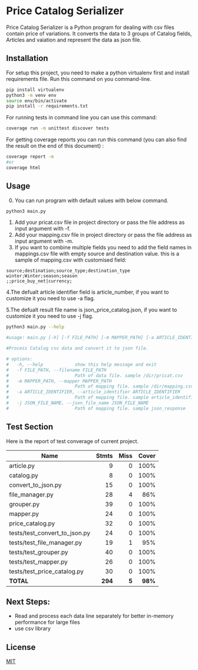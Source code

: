 # Price Catalog Serializer

Price Catalog Serializer is a Python program for dealing with csv files contain price of variations. It converts the data to 3 groups of Catalog fields, Articles and vaiation and represent the data as json file.

## Installation

For setup this project, you need to make a python virtualenv first and install requirements file. Run this command on you command-line.

```bash
pip install virtualenv
python3 -m venv env
source env/bin/activate
pip install -r requirements.txt
```

For running tests in command line you can use this command:

```bash
coverage run -m unittest discover tests
```

For getting coverage reports you can run this command (you can also find the result on the end of this document) :
```bash
coverage report -m
#or
coverage html
```


## Usage

0. You can run program with default values with below command.

```bash
python3 main.py
```

1. Add your pricat.csv file in project directory or pass the file address as input argument with -f.
2. Add your mapping.csv file in project directory or pass the file address as input argument with -m.
3. If you want to combine multiple fields you need to add the field names in mappings.csv file with empty source and destination value. this is a sample of mapping.csv with customised field:

```
source;destination;source_type;destination_type
winter;Winter;season;season
;;price_buy_net|currency;
```

4.The defualt article identifier field is article_number, if you want to customize it you need to use -a flag.

5.The defualt result file name is json_price_catalog.json, if you want to customize it you need to use -j flag.

```bash
python3 main.py --help

#usage: main.py [-h] [-f FILE_PATH] [-m MAPPER_PATH] [-a ARTICLE_IDENTIFIER]

#Process Catalog csv data and convert it to json file.

# options:
#   -h, --help            show this help message and exit
#   -f FILE_PATH, --filename FILE_PATH
#                         Path of data file. sample /dir/pricat.csv
#   -m MAPPER_PATH, --mapper MAPPER_PATH
#                         Path of mapping file. sample /dir/mapping.csv
#   -a ARTICLE_IDENTIFIER, --article_identifier ARTICLE_IDENTIFIER
#                         Path of mapping file. sample article_identifierpricat.csv
#   -j JSON_FILE_NAME, --json_file_name JSON_FILE_NAME
#                         Path of mapping file. sample json_response
```

## Test Section
Here is the report of test converage of current project.

| Name                             |    Stmts |     Miss |   Cover |
|--------------------------------- | -------: | -------: | ------: |
| article.py                       |        9 |        0 |    100% |
| catalog.py                       |        8 |        0 |    100% |
| convert\_to\_json.py             |       15 |        0 |    100% |
| file\_manager.py                 |       28 |        4 |     86% |
| grouper.py                       |       39 |        0 |    100% |
| mapper.py                        |       24 |        0 |    100% |
| price\_catalog.py                |       32 |        0 |    100% |
| tests/test\_convert\_to\_json.py |       24 |        0 |    100% |
| tests/test\_file\_manager.py     |       19 |        1 |     95% |
| tests/test\_grouper.py           |       40 |        0 |    100% |
| tests/test\_mapper.py            |       26 |        0 |    100% |
| tests/test\_price\_catalog.py    |       30 |        0 |    100% |
|                        **TOTAL** |  **294** |    **5** | **98%** |

## Next Steps:

- Read and process each data line separately for better in-memory performance for large files
- use csv library


## License

[MIT](https://choosealicense.com/licenses/mit/)